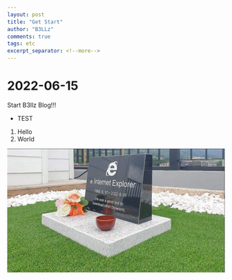 ```yaml
---
layout: post
title: "Get Start"
author: "B3LLz"
comments: true
tags: etc
excerpt_separator: <!--more-->
---
```


# 2022-06-15

Start B3llz Blog!!!

- TEST
1. Hello
2. World

![test](/images/test.jpg)